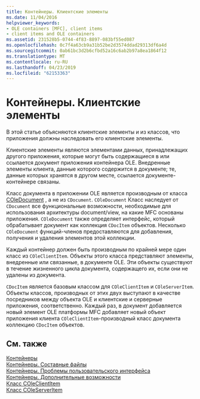 ```yaml
---
title: Контейнеры. Клиентские элементы
ms.date: 11/04/2016
helpviewer_keywords:
- OLE containers [MFC], client items
- client items and OLE containers
ms.assetid: 231528b5-0744-4f83-8897-083bf55ed087
ms.openlocfilehash: 0c7f4a63cb9a31b52be2d3574ddad29313df6a4d
ms.sourcegitcommit: 0ab61bc3d2b6cfbd52a16c6ab2b97a8ea1864f12
ms.translationtype: MT
ms.contentlocale: ru-RU
ms.lasthandoff: 04/23/2019
ms.locfileid: "62153363"
---
```

# <a name="containers-client-items"></a>Контейнеры. Клиентские элементы

В этой статье объясняются клиентские элементы и из классов, что приложения должны наследовать его клиентские элементы.

Клиентские элементы являются элементами данных, принадлежащих другого приложения, которые могут быть содержащиеся в или ссылается документ приложения контейнера OLE. Внедренные элементы клиента, данные которого содержится в документе; те, данные которых хранятся в другом месте, ссылается документе-контейнере связаны.

Класс документа в приложении OLE является производным от класса [COleDocument](../mfc/reference/coledocument-class.md) , а не из `CDocument`. `COleDocument` Класс наследует от `CDocument` все функциональные возможности, необходимые для использования архитектуры document/view, на какие MFC основаны приложения. `COleDocument` также определяет интерфейс, который обрабатывает документ как коллекция `CDocItem` объектов. Несколько `COleDocument` функций-членов предоставляются для добавления, получения и удаления элементов этой коллекции.

Каждый контейнер должен быть производным по крайней мере один класс из `COleClientItem`. Объекты этого класса представляют элементы, внедренные или связанные, в документе OLE. Эти объекты существуют в течение жизненного цикла документа, содержащего их, если они не удалены из документа.

`CDocItem` является базовым классом для `COleClientItem` и `COleServerItem`. Объекты классов, производных от этих двух выступают в качестве посредников между объекта OLE и клиентские и серверные приложения, соответственно. Каждый раз, в документ добавляется новый элемент OLE платформы MFC добавляет новый объект приложения клиента `COleClientItem`-производный класс документа коллекцию `CDocItem` объектов.

## <a name="see-also"></a>См. также

[Контейнеры](../mfc/containers.md)<br/>
[Контейнеры. Составные файлы](../mfc/containers-compound-files.md)<br/>
[Контейнеры. Проблемы пользовательского интерфейса](../mfc/containers-user-interface-issues.md)<br/>
[Контейнеры. Дополнительные возможности](../mfc/containers-advanced-features.md)<br/>
[Класс COleClientItem](../mfc/reference/coleclientitem-class.md)<br/>
[Класс COleServerItem](../mfc/reference/coleserveritem-class.md)
